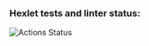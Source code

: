 ### Hexlet tests and linter status:
![Actions Status](https://github.com/sahaviev/frontend-project-lvl1/workflows/hexlet-check/badge.svg)